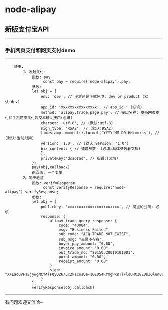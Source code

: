 # node-alipay

## 新版支付宝API

****************************************************************************************

### 手机网页支付和网页支付demo

****************************************************************************************
```
	使用:
		1、发起支付:
			函数: pay
				 const pay = require('node-alipay').pay;
			参数:
			let obj = {
				env: 'dev', // 沙盒还是正式环境: dev or product (默认:dev)
				app_id: 'xxxxxxxxxxxxxxxx', // app_id : (必填)
				method: 'alipay.trade.page.pay', // 接口名称: 支持网页支付和手机网页支付及交易辅助接口(必填)
				charset: 'utf-8', // (默认:utf-8)
				sign_type: 'RSA2', // (默认:RSA2)
				timestamp: moment().format('YYYY-MM-DD HH:mm:ss'), // (默认:当前时间)
				version: '1.0', // (默认:version: '1.0')
				biz_content: { // 请求参数: (必填:具体参数看文档)
				},
				privateKey:'dsadsad', // 私钥:(必填)
			};
			pay(obj,callback)
			返回值: 一个表单
		2、同步验证
			函数: verifyResponse
				 const verifyResponse = require('node-alipay').verifyResponse;
			参数: 
			let obj = {
				publicKey: 'xxxxxxxxxxxxxxxxxxxxxxx', // 阿里的公钥: 必填
				response: { 
					alipay_trade_query_response: {
						code: "40004",
						msg: "Business Failed",
						sub_code: "ACQ.TRADE_NOT_EXIST",
						sub_msg: "交易不存在",
						buyer_pay_amount: "0.00",
						invoice_amount: "0.00",
						out_trade_no: "20150320010101001",
						point_amount: "0.00",
						receipt_amount: "0.00"
					},
					sign: "X+LacDVFaEjywgNCY4lFQyD26/5c2kzCosUa+1OEO54RYXgPxKTl+loUHt18EUnZQlun0csVK3NTMx7QTWddN1PiMlLHIcUaYSOj6KkhGfUkFLfIgQYlwhUGmkswNvw+VhaLraE/cDFLif1hLCpdEA1qB9rEwzvDbH1DEB7TWb1WfFGc7T+YLQW+pTDj8qSY37zw38fgemzGFiAzMuPKEp9esnyCWDGtz4LlzCTaRGHU8AIj52v8mK1vH+t+zKb128bNkdAZJEIDSKdpkl+KWXLaMrLpR0IqGSsLU/FyXSz2Wrd7PE4ys84hfErxDVlS7X6W7sELXcS1a5eao2dfUg=="
				}
			};
			verifyResponse(obj,callback)
```
****************************************************************************************
有问题欢迎交流哈~
